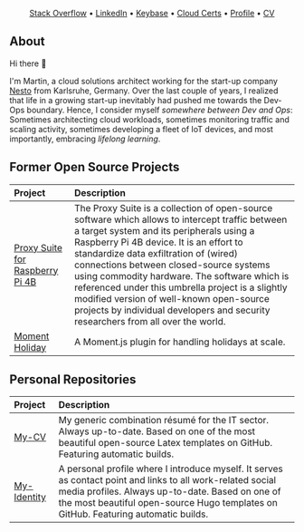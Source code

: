 <p align="center">
    <a href="https://stackoverflow.com/users/10473469/martin-l%c3%b6per?tab=profile">Stack Overflow</a>
    • 
    <a href="https://www.linkedin.com/in/martinloeper/">LinkedIn</a>
    • 
    <a href="https://keybase.io/martinloeper">Keybase</a>
    • 
    <a href="https://www.youracclaim.com/users/martin-loeper/badges">Cloud Certs</a>
    • 
    <a href="https://mloeper.me/">Profile</a>
    • 
    <a href="https://github.com/MartinLoeper/My-CV/releases/download/latest/cv-martin-loeper.pdf">CV</a>
</p>

## About

Hi there 👋

I'm Martin, a cloud solutions architect working for the start-up company <a href="https://nesto-software.de/">Nesto</a> from Karlsruhe, Germany.
Over the last couple of years, I realized that life in a growing start-up inevitably had pushed me towards the Dev-Ops boundary. Hence, I consider myself *somewhere between Dev and Ops*: Sometimes architecting cloud workloads, sometimes monitoring traffic and scaling activity, sometimes developing a fleet of IoT devices, and most importantly, embracing *lifelong learning*.

## Former Open Source Projects
| Project | Description |
|:------------------------------- |:-----|
| [Proxy Suite for Raspberry Pi 4B](https://github.com/nesto-software/ProxySuite) | The Proxy Suite is a collection of open-source software which allows to intercept traffic between a target system and its peripherals using a Raspberry Pi 4B device. It is an effort to standardize data exfiltration of (wired) connections between closed-source systems using commodity hardware. The software which is referenced under this umbrella project is a slightly modified version of well-known open-source projects by individual developers and security researchers from all over the world. |
| [Moment Holiday](https://github.com/nesto-software/moment-holiday) | A Moment.js plugin for handling holidays at scale. |

## Personal Repositories

| Project | Description |
|:------------------------------- |:-----|
| [My-CV](https://github.com/MartinLoeper/My-CV) | My generic combination résumé for the IT sector. Always up-to-date. Based on one of the most beautiful open-source Latex templates on GitHub. Featuring automatic builds. |
| [My-Identity](https://github.com/MartinLoeper/My-Identity) | A personal profile where I introduce myself. It serves as contact point and links to all work-related social media profiles. Always up-to-date. Based on one of the most beautiful open-source Hugo templates on GitHub. Featuring automatic builds. |
